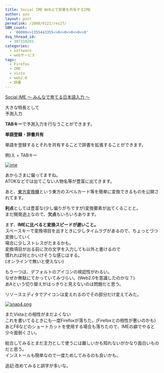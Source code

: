 ```yaml
---
title: Social IME Web上で辞書を共有するIME
author: azu
layout: post
permalink: /2008/0121/res27/
SBM_count:
  - '00000<>1355443355<>0<>0<>0<>0<>0'
dsq_thread_id:
  - 307310265
categories:
  - software
  - webサービス
tags:
  - Firefox
  - IME
  - vista
  - web2.0
  - 辞書
---
```

<p><a href="http://www.social-ime.com/">Social IME ～ みんなで育てる日本語入力 ～</a></p>
<p>大きな特長として<br />
予測入力</p>
<p><strong>TABキー</strong>で予測入力を行なうことができます。</p>
<p><strong>単語登録・辞書共有</strong></p>
<p>単語を登録するとそれを共有することで辞書を拡張することができます。</p>
<p>例)え + TABキー</p>
<p><a href="http://wordpress.local/wp-content/uploads/2008/01/snap3.png" title="ime"><img src="http://wordpress.local/wp-content/uploads/2008/01/snap3.thumbnail.png" alt="ime" /></a></p>
<p>あからさまに偏ってますね。<br />
ATOKなどでは出てこない人物名等が豊富に出てきます。</p>
<p>あと、<a href="http://www.nokuno.jp/" target="_blank">東方変換機</a>という東方のスペルカード等を簡単に変換できるものを公開されてます。</p>
<p><strong>利点</strong>としては豊富な(少し偏りがちですが)変換要素が出てくることと。<br />
まだ開発途上なので、<strong>欠点</strong>もいろいろあります。</p>
<p>まず、<strong>IMEに比べると変換スピードが遅いこと。</strong><br />
スペースキーで変換項目を出すときに少しタイムラグがあるので、ちょっとづつ変換していく<br />
場合に少しストレスがたまるかも。<br />
変換項目が出る前に次の文字を入力しても以外と書けるので<br />
慣れれば何とかいけそうな感じはする。<br />
(オンラインで無いと使えない)</p>
<p>もう一つは、デフォルトのアイコンの視認性がわるい。<br />
なぜか無駄にてかっていてみづらい。(Web2.0を意識したのかな？)<br />
あAという切り替えがはっきりと見えないのは問題だと思う。</p>
<p>リソースエディタでアイコンは変えれるのでその部分だけ変えてみた。</p>
<p><a href="http://wordpress.local/wp-content/uploads/2008/01/snap4.png" title="snap4.png"><img src="http://wordpress.local/wp-content/uploads/2008/01/snap4.thumbnail.png" alt="snap4.png" /></a></p>
<p>またVistaとの相性がまだよくない<br />
これを書いてるときにも一度Firefoxが落ちた。(Firefoxとの相性が悪いのかも)<br />
あとF8などのショートカットを使用する場合も落ちたので、IMEの癖でやると少々面倒くさい。</p>
<p>総合してみるとまだ主力として使うには難しいかも知れないがかなり面白いものだと思う。<br />
インストールも簡単なので一度ためしてみるのも良いかも。</p>
<p>追記:改めてみると誤字が多いな。</p>
